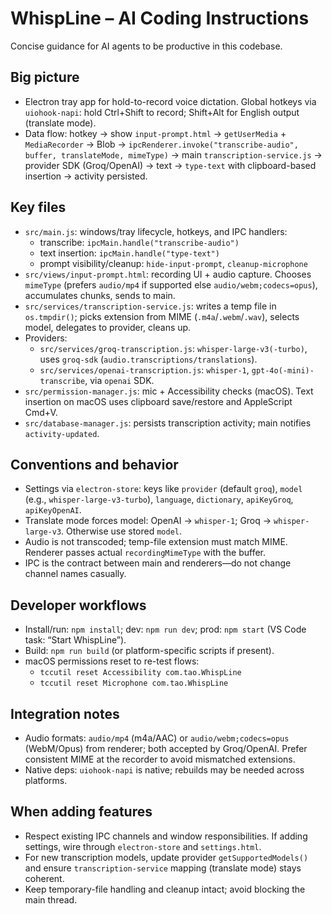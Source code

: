 # WhispLine – AI Coding Instructions

Concise guidance for AI agents to be productive in this codebase.

## Big picture
- Electron tray app for hold-to-record voice dictation. Global hotkeys via `uiohook-napi`: hold Ctrl+Shift to record; Shift+Alt for English output (translate mode).
- Data flow: hotkey → show `input-prompt.html` → `getUserMedia` + `MediaRecorder` → Blob → `ipcRenderer.invoke("transcribe-audio", buffer, translateMode, mimeType)` → main `transcription-service.js` → provider SDK (Groq/OpenAI) → text → `type-text` with clipboard-based insertion → activity persisted.

## Key files
- `src/main.js`: windows/tray lifecycle, hotkeys, and IPC handlers:
  - transcribe: `ipcMain.handle("transcribe-audio")`
  - text insertion: `ipcMain.handle("type-text")`
  - prompt visibility/cleanup: `hide-input-prompt`, `cleanup-microphone`
- `src/views/input-prompt.html`: recording UI + audio capture. Chooses `mimeType` (prefers `audio/mp4` if supported else `audio/webm;codecs=opus`), accumulates chunks, sends to main.
- `src/services/transcription-service.js`: writes a temp file in `os.tmpdir()`; picks extension from MIME (`.m4a`/`.webm`/`.wav`), selects model, delegates to provider, cleans up.
- Providers:
  - `src/services/groq-transcription.js`: `whisper-large-v3(-turbo)`, uses `groq-sdk` (`audio.transcriptions/translations`).
  - `src/services/openai-transcription.js`: `whisper-1`, `gpt-4o(-mini)-transcribe`, via `openai` SDK.
- `src/permission-manager.js`: mic + Accessibility checks (macOS). Text insertion on macOS uses clipboard save/restore and AppleScript Cmd+V.
- `src/database-manager.js`: persists transcription activity; main notifies `activity-updated`.

## Conventions and behavior
- Settings via `electron-store`: keys like `provider` (default `groq`), `model` (e.g., `whisper-large-v3-turbo`), `language`, `dictionary`, `apiKeyGroq`, `apiKeyOpenAI`.
- Translate mode forces model: OpenAI → `whisper-1`; Groq → `whisper-large-v3`. Otherwise use stored `model`.
- Audio is not transcoded; temp-file extension must match MIME. Renderer passes actual `recordingMimeType` with the buffer.
- IPC is the contract between main and renderers—do not change channel names casually.

## Developer workflows
- Install/run: `npm install`; dev: `npm run dev`; prod: `npm start` (VS Code task: “Start WhispLine”).
- Build: `npm run build` (or platform-specific scripts if present).
- macOS permissions reset to re-test flows:
  - `tccutil reset Accessibility com.tao.WhispLine`
  - `tccutil reset Microphone com.tao.WhispLine`

## Integration notes
- Audio formats: `audio/mp4` (m4a/AAC) or `audio/webm;codecs=opus` (WebM/Opus) from renderer; both accepted by Groq/OpenAI. Prefer consistent MIME at the recorder to avoid mismatched extensions.
- Native deps: `uiohook-napi` is native; rebuilds may be needed across platforms.

## When adding features
- Respect existing IPC channels and window responsibilities. If adding settings, wire through `electron-store` and `settings.html`.
- For new transcription models, update provider `getSupportedModels()` and ensure `transcription-service` mapping (translate mode) stays coherent.
- Keep temporary-file handling and cleanup intact; avoid blocking the main thread.
